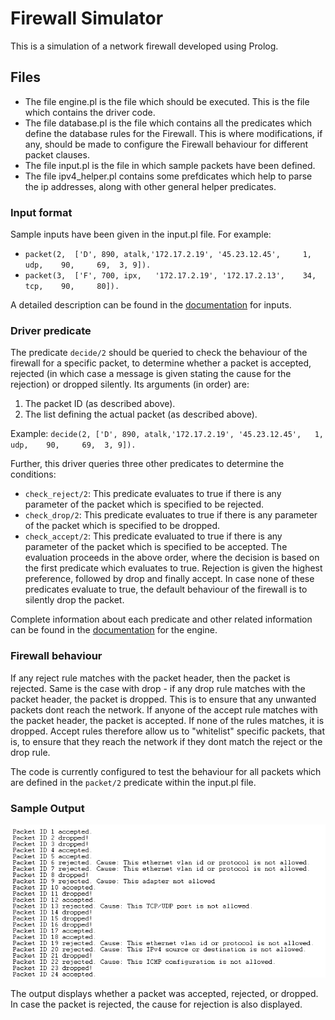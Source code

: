  # Firewall Simulator

This is a simulation of a network firewall developed using Prolog.

## Files
- The file engine.pl is the file which should be executed. This is the file which contains the driver code.
- The file database.pl is the file which contains all the predicates which define the database rules for the Firewall. This is where modifications, if any, should be made to configure the Firewall behaviour for different packet clauses.
- The file input.pl is the file in which sample packets have been defined. 
- The file ipv4_helper.pl contains some prefdicates which help to parse the ip addresses, along with other general helper predicates.

### Input format

Sample inputs have been given in the input.pl file. For example:
- `packet(2,  ['D', 890, atalk,'172.17.2.19', '45.23.12.45',	 1, 	udp, 	90,		69,	 3, 9]).`
- `packet(3,  ['F', 700, ipx, 	'172.17.2.19', '172.17.2.13',	 34, 	tcp,	90,		80]).`

A detailed description can be found in the [documentation](../../wiki/Input) for inputs. 

### Driver predicate

The predicate `decide/2` should be queried to check the behaviour of the firewall for a specific packet, to determine whether a packet is accepted, rejected (in which case a message is given stating the cause for the rejection) or dropped silently. Its arguments (in order) are:
1. The packet ID (as described above).
2. The list defining the actual packet (as described above).

Example: `decide(2, ['D', 890, atalk,'172.17.2.19', '45.23.12.45',	 1, 	udp, 	90,		69,	 3, 9]).`

Further, this driver queries three other predicates to determine the conditions:
- `check_reject/2`: This predicate evaluates to true if there is any parameter of the packet which is specified to be rejected.
- `check_drop/2`: This predicate evaluates to true if there is any parameter of the packet which is specified to be dropped.
- `check_accept/2`: This predicate evaluated to true if there is any parameter of the packet which is specified to be accepted.
The evaluation proceeds in the above order, where the decision is based on the first predicate which evaluates to true. Rejection is given the highest preference, followed by drop and finally accept. In case none of these predicates evaluate to true, the default behaviour of the firewall is to silently drop the packet.

Complete information about each predicate and other related information can be found in the [documentation](../../wiki/Engine) for the engine.

### Firewall behaviour
If any reject rule matches with the packet header, then the packet is rejected. Same is the case with drop - if any drop rule matches with the packet header, the packet is dropped. This is to ensure that any unwanted packets dont reach the network. If anyone of the accept rule matches with the packet header, the packet is accepted. If none of the rules matches, it is dropped. Accept rules therefore allow us to "whitelist" specific packets, that is, to ensure that they reach the network if they dont match the reject or the drop rule. 

The code is currently configured to test the behaviour for all packets which are defined in the `packet/2` predicate within the input.pl file.

### Sample Output

![sample output](sample_output.PNG)

The output displays whether a packet was accepted, rejected, or dropped. In case the packet is rejected, the cause for rejection is also displayed.